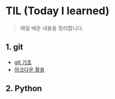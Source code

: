 # TIL (Today I learned)

> 매일 배운 내용을 정리합니다.

## 1. git

* [git 기초](./git.md)
* [마크다운 활용](./markedown.md)



## 2. Python

